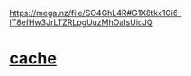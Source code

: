 https://mega.nz/file/SO4GhL4R#G1X8tkx1Ci6-lT8efHw3JrLTZRLpgUuzMhOaIsUicJQ
# [cache](https://gun.lol/code_breaker)
